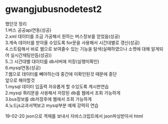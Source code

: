# gwangjubusnodetest2

했던것 정리  
1.버스 공공api연동(성공)  
2.xml 데이터를 조금 가공해서 원하는 버스정보를 얻었음(성공)  
3.계속 데이터를  받아올 수있도록 for문을  사용해서 시간대별로 갱신(성공)  
4.스트림해서 바로 웹으로 보여줄수 있는 기능을 탐색(실패하였으나 소켓에 대해 알게되어 실시간채팅만듬(성공))  
5.그 시간대별 대이터를  db서버에 저장(실행미확인)  
6.mysql연동(성공)  
7.웹으로 데이터를 빼야하는데 중간에 미확인된것 때문에 중단  
앞으로 해야할것  
1.mysql 데이터 입출력 자유롭게 할 수있도록 계시판연습  
2.mysql 쿼리문을 사용해서 저장된 db를 웹에서 조회 가능하게  
3.bus정보를 db저장후에 웹에서 조회 가능하게  
4.노드js교과서책보고 mysql부분 예제 강력히 연습  


19-02-20
json으로 겍체를 보내서 자바스크립트에서 json파싱받아서 html
